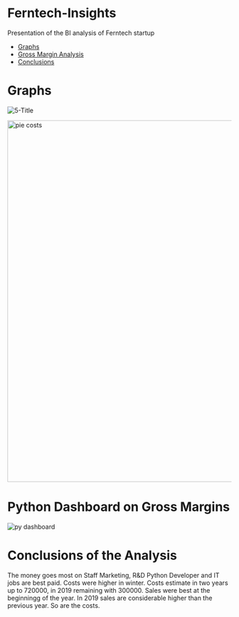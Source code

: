 # Ferntech-Insights
Presentation of the BI  analysis of Ferntech startup

- [Graphs](#Graphs)
- [Gross Margin Analysis](#Python-Dashboard-on-Gross-Margins)
- [Conclusions](#Conclusions-of-the-Analysis)

# Graphs 

![5-Title](https://user-images.githubusercontent.com/47668423/103640276-054f6780-4f50-11eb-9686-e32355fc73d0.jpg)

<img width="812" alt="pie costs" src="https://user-images.githubusercontent.com/47668423/103640282-07192b00-4f50-11eb-8ada-281041622fec.png">

# Python Dashboard on Gross Margins

![py dashboard](https://user-images.githubusercontent.com/47668423/104056203-639a7580-51f0-11eb-86d7-c52bc8089824.png)


# Conclusions of the Analysis 

The money goes most on Staff Marketing, R&D Python Developer and IT jobs are best paid. Costs were higher in winter. Costs estimate in two years up to 720000, in 2019 remaining with 300000. Sales were best at the beginningg of the year. In 2019 sales are considerable higher than the previous year. So are the costs.

